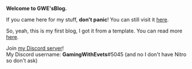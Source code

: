 **Welcome to GWE'sBlog.**

If you came here for my stuff, **don't panic**! You can still visit it [here](https://gamingwithevets.github.io/stuff).

So, yeah, this is my first blog, I got it from a template. You can read more [here](https://github.com/gamingwithevets/gamingwithevets.github.io).

Join [my Discord server](https://gamingwithevets.github.io/redirector/discord.html)!  
My Discord username: **GamingWithEvets**#5045 (and no I don't have Nitro so don't ask)
